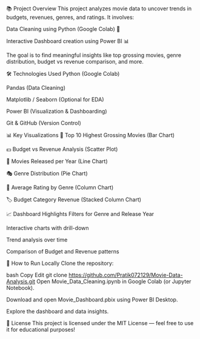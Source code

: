 📚 Project Overview
This project analyzes movie data to uncover trends in budgets, revenues, genres, and ratings.
It involves:

Data Cleaning using Python (Google Colab) 🐍

Interactive Dashboard creation using Power BI 📊

The goal is to find meaningful insights like top grossing movies, genre distribution, budget vs revenue comparison, and more.

🛠️ Technologies Used
Python (Google Colab)

Pandas (Data Cleaning)

Matplotlib / Seaborn (Optional for EDA)

Power BI (Visualization & Dashboarding)

Git & GitHub (Version Control)

📊 Key Visualizations
🎥 Top 10 Highest Grossing Movies (Bar Chart)

💵 Budget vs Revenue Analysis (Scatter Plot)

📅 Movies Released per Year (Line Chart)

🎭 Genre Distribution (Pie Chart)

🌟 Average Rating by Genre (Column Chart)

🏷️ Budget Category Revenue (Stacked Column Chart)

📈 Dashboard Highlights
Filters for Genre and Release Year

Interactive charts with drill-down

Trend analysis over time

Comparison of Budget and Revenue patterns

🚀 How to Run Locally
Clone the repository:

bash
Copy
Edit
git clone https://github.com/Pratik072129/Movie-Data-Analysis.git
Open Movie_Data_Cleaning.ipynb in Google Colab (or Jupyter Notebook).

Download and open Movie_Dashboard.pbix using Power BI Desktop.

Explore the dashboard and data insights.

📜 License
This project is licensed under the MIT License — feel free to use it for educational purposes!
